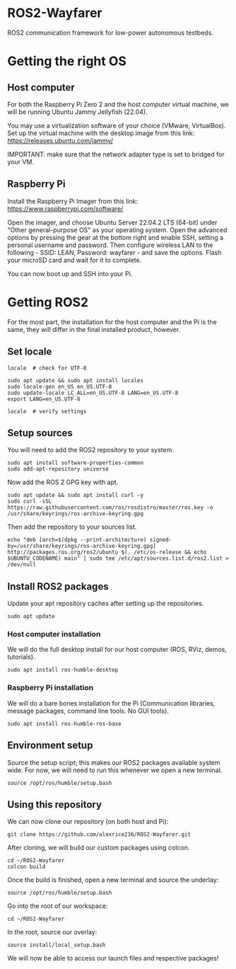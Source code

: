 # ROS2-Wayfarer

ROS2 communication framework for low-power autonomous testbeds.

# Getting the right OS

## Host computer

For both the Raspberry Pi Zero 2 and the host computer virtual machine, we will be running Ubuntu Jammy Jellyfish (22.04).

You may use a virtualization software of your choice (VMware, VirtualBox). Set up the virtual machine with the desktop image from this link: https://releases.ubuntu.com/jammy/

IMPORTANT: make sure that the network adapter type is set to bridged for your VM. 

## Raspberry Pi

Install the Raspberry Pi Imager from this link: https://www.raspberrypi.com/software/ 

Open the imager, and choose Ubuntu Server 22.04.2 LTS (64-bit) under "Other general-purpose OS" as your operating system. Open the advanced options by pressing the gear at the bottom right and enable SSH, setting a personal username and password. Then configure wireless LAN to the following - SSID: LEAN, Password: wayfarer - and save the options. Flash your microSD card and wait for it to complete.

You can now boot up and SSH into your Pi.

# Getting ROS2

For the most part, the installation for the host computer and the Pi is the same, they will differ in the final installed product, however. 

## Set locale

```
locale  # check for UTF-8

sudo apt update && sudo apt install locales
sudo locale-gen en_US en_US.UTF-8
sudo update-locale LC_ALL=en_US.UTF-8 LANG=en_US.UTF-8
export LANG=en_US.UTF-8

locale  # verify settings
```

## Setup sources

You will need to add the ROS2 repository to your system.

```
sudo apt install software-properties-common
sudo add-apt-repository universe
```

Now add the ROS 2 GPG key with apt.

```
sudo apt update && sudo apt install curl -y
sudo curl -sSL https://raw.githubusercontent.com/ros/rosdistro/master/ros.key -o /usr/share/keyrings/ros-archive-keyring.gpg
```

Then add the repository to your sources list.

```
echo "deb [arch=$(dpkg --print-architecture) signed-by=/usr/share/keyrings/ros-archive-keyring.gpg] http://packages.ros.org/ros2/ubuntu $(. /etc/os-release && echo $UBUNTU_CODENAME) main" | sudo tee /etc/apt/sources.list.d/ros2.list > /dev/null
```

## Install ROS2 packages

Update your apt repository caches after setting up the repositories.

```
sudo apt update
```

### Host computer installation

We will do the full desktop install for our host computer (ROS, RViz, demos, tutorials).

```
sudo apt install ros-humble-desktop
```

### Raspberry Pi installation

We will do a bare bones installation for the Pi (Communication libraries, message packages, command line tools. No GUI tools).

```
sudo apt install ros-humble-ros-base
```

## Environment setup

Source the setup script; this makes our ROS2 packages available system wide. For now, we will need to run this whenever we open a new terminal.

```
source /opt/ros/humble/setup.bash
```

## Using this repository

We can now clone our repository (on both host and Pi):

```
git clone https://github.com/alexrice236/ROS2-Wayfarer.git
```

After cloning, we will build our custom packages using colcon.

```
cd ~/ROS2-Wayfarer
colcon build
```

Once the build is finished, open a new terminal and source the underlay:

```
source /opt/ros/humble/setup.bash
```

Go into the root of our workspace:

```
cd ~/ROS2-Wayfarer
```

In the root, source our overlay:

```
source install/local_setup.bash
```

We will now be able to access our launch files and respective packages!